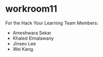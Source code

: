 # workroom11
For the Hack Your Learning
Team Members:
 - Ameshwara Sekar
 - Khaled Elmalawany
 - Jinseo Lee
 - Wei Kang.